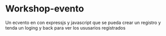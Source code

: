 # Workshop-evento
 Un ecvento en con expressjs y javascript que se pueda crear un registro y tenda un loging y back para ver los ususarios registrados
